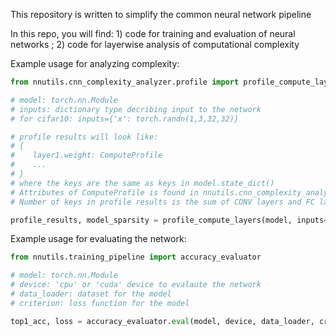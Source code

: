 This repository is written to simplify the common neural network pipeline

In this repo, you will find: 1) code for training and evaluation of neural networks
; 2) code for layerwise analysis of computational complexity

Example usage for analyzing complexity:
```python
from nnutils.cnn_complexity_analyzer.profile import profile_compute_layers

# model: torch.nn.Module
# inputs: dictionary type decribing input to the network
# for cifar10: inputs={'x': torch.randn(1,3,32,32)}

# profile results will look like:
# {
#    layer1.weight: ComputeProfile
#    ...
# }
# where the keys are the same as keys in model.state_dict()
# Attributes of ComputeProfile is found in nnutils.cnn_complexity_analyzer.utils.NNComputeModuleProfile
# Number of keys in profile results is the sum of CONV layers and FC layers in the network

profile_results, model_sparsity = profile_compute_layers(model, inputs={}, verbose=True)
```

Example usage for evaluating the network:
```python
from nnutils.training_pipeline import accuracy_evaluator

# model: torch.nn.Module
# device: 'cpu' or 'cuda' device to evalaute the network
# data_loader: dataset for the model
# criterion: loss function for the model

top1_acc, loss = accuracy_evaluator.eval(model, device, data_loader, criterion, print_acc=True)
```